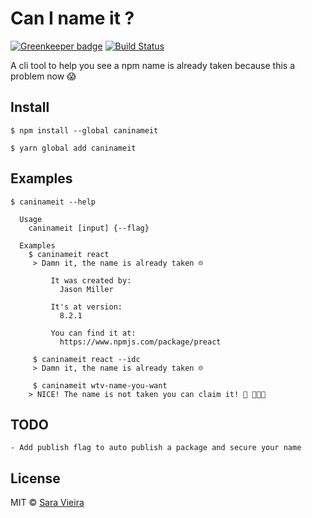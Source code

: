 # Can I name it ?

[![Greenkeeper badge](https://badges.greenkeeper.io/SaraVieira/caninameit.svg)](https://greenkeeper.io/)
[![Build Status](https://travis-ci.org/SaraVieira/caninameit.svg?branch=master)](https://travis-ci.org/SaraVieira/caninameit)

A cli tool to help you see a npm name is already taken because this a problem now 😱

## Install

```
$ npm install --global caninameit
```

```
$ yarn global add caninameit
```

## Examples

```
$ caninameit --help

  Usage
    caninameit [input] {--flag}

  Examples
    $ caninameit react
     > Damn it, the name is already taken ☹️

		 It was created by:
		   Jason Miller

		 It's at version:
		   8.2.1

		 You can find it at:
		   https://www.npmjs.com/package/preact

	 $ caninameit react --idc
 	 > Damn it, the name is already taken ☹️

	 $ caninameit wtv-name-you-want
    > NICE! The name is not taken you can claim it! 🍕 🎉🎉🎉
```


## TODO
	- Add publish flag to auto publish a package and secure your name


## License

MIT © [Sara Vieira](https://github.com/SaraVieira)
